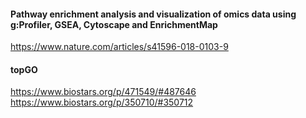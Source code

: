 #### Pathway enrichment analysis and visualization of omics data using g:Profiler, GSEA, Cytoscape and EnrichmentMap
https://www.nature.com/articles/s41596-018-0103-9

#### topGO
https://www.biostars.org/p/471549/#487646
https://www.biostars.org/p/350710/#350712
